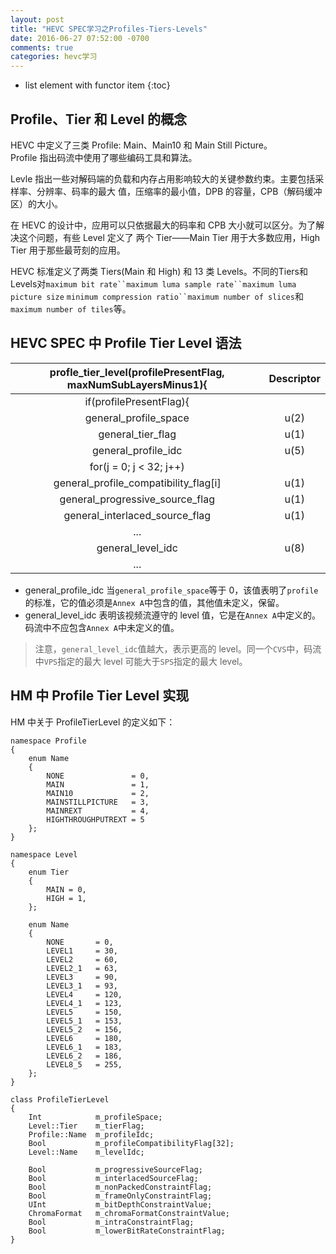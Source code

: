 ```yaml
---
layout: post
title: "HEVC SPEC学习之Profiles-Tiers-Levels"
date: 2016-06-27 07:52:00 -0700
comments: true
categories: hevc学习
---
```


* list element with functor item
{:toc}

## Profile、Tier 和 Level 的概念

HEVC 中定义了三类 Profile: Main、Main10 和 Main Still Picture。  
Profile 指出码流中使用了哪些编码工具和算法。  

<!--more-->

Levle 指出一些对解码端的负载和内存占用影响较大的关键参数约束。主要包括采样率、分辨率、码率的最大
值，压缩率的最小值，DPB 的容量，CPB（解码缓冲区）的大小。  

在 HEVC 的设计中，应用可以只依据最大的码率和 CPB 大小就可以区分。为了解决这个问题，有些 Level 定义了
两个 Tier——Main Tier 用于大多数应用，High Tier 用于那些最苛刻的应用。  

HEVC 标准定义了两类 Tiers(Main 和 High) 和 13 类 Levels。不同的Tiers和Levels对`maximum bit rate``maximum luma sample rate``maximum luma picture size`
`minimum compression ratio``maximum number of slices`和`maximum number of tiles`等。  

## HEVC SPEC 中 Profile Tier Level 语法

| profle_tier_level(profilePresentFlag, maxNumSubLayersMinus1){ | Descriptor |
| :---: | :---: |
| if(profilePresentFlag){ | |
| general_profile_space | u(2) |
| general_tier_flag | u(1) |
| general_profile_idc | u(5) |
| for(j = 0; j < 32; j++) |  |
| general_profile_compatibility_flag[i] | u(1) |
| general_progressive_source_flag | u(1) |
| general_interlaced_source_flag | u(1) |
| ... | |
| general_level_idc | u(8) |
| ... | |

* general_profile_idc 当`general_profile_space`等于 0，该值表明了`profile`的标准，它的值必须是`Annex A`中包含的值，其他值未定义，保留。  
* general_level_idc 表明该视频流遵守的 level 值，它是在`Annex A`中定义的。码流中不应包含`Annex A`中未定义的值。  

> 注意，`general_level_idc`值越大，表示更高的 level。同一个`CVS`中，码流中`VPS`指定的最大 level 可能大于`SPS`指定的最大 level。

## HM 中 Profile Tier Level 实现

HM 中关于 ProfileTierLevel 的定义如下：  

```
namespace Profile
{
    enum Name
    {
        NONE               = 0,
        MAIN               = 1,
        MAIN10             = 2,
        MAINSTILLPICTURE   = 3,
        MAINREXT           = 4,
        HIGHTHROUGHPUTREXT = 5
    };
}

namespace Level
{
    enum Tier
    {
        MAIN = 0,
        HIGH = 1,
    };

    enum Name
    {
        NONE       = 0,
        LEVEL1     = 30,
        LEVEL2     = 60,
        LEVEL2_1   = 63,
        LEVEL3     = 90,
        LEVEL3_1   = 93,
        LEVEL4     = 120,
        LEVEL4_1   = 123,
        LEVEL5     = 150,
        LEVEL5_1   = 153,
        LEVEL5_2   = 156,
        LEVEL6     = 180,
        LEVEL6_1   = 183,
        LEVEL6_2   = 186,
        LEVEL8_5   = 255,
    };
}

class ProfileTierLevel
{
    Int            m_profileSpace;
    Level::Tier    m_tierFlag;
    Profile::Name  m_profileIdc;
    Bool           m_profileCompatibilityFlag[32];
    Level::Name    m_levelIdc;

    Bool           m_progressiveSourceFlag;
    Bool           m_interlacedSourceFlag;
    Bool           m_nonPackedConstraintFlag;
    Bool           m_frameOnlyConstraintFlag;
    UInt           m_bitDepthConstraintValue;
    ChromaFormat   m_chromaFormatConstraintValue;
    Bool           m_intraConstraintFlag;
    Bool           m_lowerBitRateConstraintFlag;
}
```


